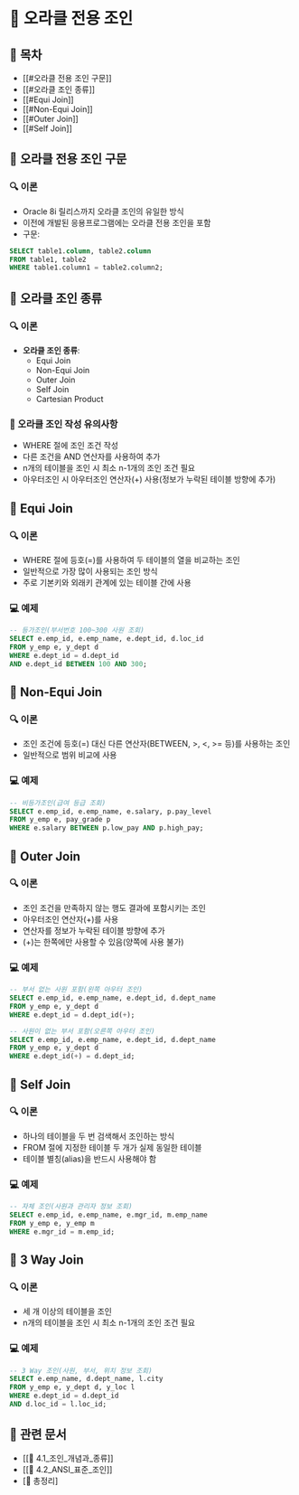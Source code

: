 # 🔄 오라클 전용 조인

## 📑 목차
- [[#오라클 전용 조인 구문]]
- [[#오라클 조인 종류]]
- [[#Equi Join]]
- [[#Non-Equi Join]]
- [[#Outer Join]]
- [[#Self Join]]
## 🔄 오라클 전용 조인 구문
### 🔍 이론
- Oracle 8i 릴리스까지 오라클 조인의 유일한 방식
- 이전에 개발된 응용프로그램에는 오라클 전용 조인을 포함
- 구문:
```sql
SELECT table1.column, table2.column  
FROM table1, table2  
WHERE table1.column1 = table2.column2;
```
## 🔄 오라클 조인 종류
### 🔍 이론
- **오라클 조인 종류**:
  - Equi Join
  - Non-Equi Join
  - Outer Join
  - Self Join
  - Cartesian Product

### 📝 오라클 조인 작성 유의사항
- WHERE 절에 조인 조건 작성
- 다른 조건을 AND 연산자를 사용하여 추가
- n개의 테이블을 조인 시 최소 n-1개의 조인 조건 필요
- 아우터조인 시 아우터조인 연산자(+) 사용(정보가 누락된 테이블 방향에 추가)

## 🔄 Equi Join
### 🔍 이론
- WHERE 절에 등호(=)를 사용하여 두 테이블의 열을 비교하는 조인
- 일반적으로 가장 많이 사용되는 조인 방식
- 주로 기본키와 외래키 관계에 있는 테이블 간에 사용

### 💻 예제
```sql
-- 등가조인(부서번호 100~300 사원 조회)  
SELECT e.emp_id, e.emp_name, e.dept_id, d.loc_id  
FROM y_emp e, y_dept d  
WHERE e.dept_id = d.dept_id  
AND e.dept_id BETWEEN 100 AND 300;
```

## 🔄 Non-Equi Join
### 🔍 이론
- 조인 조건에 등호(=) 대신 다른 연산자(BETWEEN, >, <, >= 등)를 사용하는 조인
- 일반적으로 범위 비교에 사용

### 💻 예제
```sql
-- 비등가조인(급여 등급 조회)  
SELECT e.emp_id, e.emp_name, e.salary, p.pay_level  
FROM y_emp e, pay_grade p  
WHERE e.salary BETWEEN p.low_pay AND p.high_pay;
```

## 🔄 Outer Join
### 🔍 이론
- 조인 조건을 만족하지 않는 행도 결과에 포함시키는 조인
- 아우터조인 연산자(+)를 사용
- 연산자를 정보가 누락된 테이블 방향에 추가
- (+)는 한쪽에만 사용할 수 있음(양쪽에 사용 불가)

### 💻 예제
```sql
-- 부서 없는 사원 포함(왼쪽 아우터 조인)  
SELECT e.emp_id, e.emp_name, e.dept_id, d.dept_name  
FROM y_emp e, y_dept d  
WHERE e.dept_id = d.dept_id(+);

-- 사원이 없는 부서 포함(오른쪽 아우터 조인)  
SELECT e.emp_id, e.emp_name, e.dept_id, d.dept_name  
FROM y_emp e, y_dept d  
WHERE e.dept_id(+) = d.dept_id;
```

## 🔄 Self Join
### 🔍 이론
- 하나의 테이블을 두 번 검색해서 조인하는 방식
- FROM 절에 지정한 테이블 두 개가 실제 동일한 테이블
- 테이블 별칭(alias)을 반드시 사용해야 함

### 💻 예제
```sql
-- 자체 조인(사원과 관리자 정보 조회)  
SELECT e.emp_id, e.emp_name, e.mgr_id, m.emp_name  
FROM y_emp e, y_emp m  
WHERE e.mgr_id = m.emp_id;
```
## 🔄 3 Way Join
### 🔍 이론
- 세 개 이상의 테이블을 조인
- n개의 테이블을 조인 시 최소 n-1개의 조인 조건 필요

### 💻 예제
```sql
-- 3 Way 조인(사원, 부서, 위치 정보 조회)  
SELECT e.emp_name, d.dept_name, l.city  
FROM y_emp e, y_dept d, y_loc l  
WHERE e.dept_id = d.dept_id  
AND d.loc_id = l.loc_id;
```
## 🔗 관련 문서
- [[📝 4.1_조인_개념과_종류]]
- [[📝 4.2_ANSI_표준_조인]]
- [📝 총정리]
